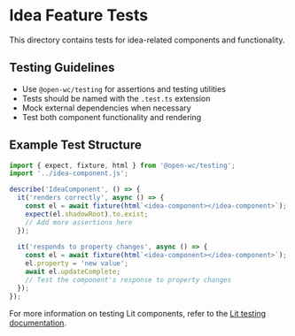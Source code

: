 # Idea Feature Tests

This directory contains tests for idea-related components and functionality.

## Testing Guidelines

- Use `@open-wc/testing` for assertions and testing utilities
- Tests should be named with the `.test.ts` extension
- Mock external dependencies when necessary
- Test both component functionality and rendering

## Example Test Structure

```typescript
import { expect, fixture, html } from '@open-wc/testing';
import '../idea-component.js';

describe('IdeaComponent', () => {
  it('renders correctly', async () => {
    const el = await fixture(html`<idea-component></idea-component>`);
    expect(el.shadowRoot).to.exist;
    // Add more assertions here
  });
  
  it('responds to property changes', async () => {
    const el = await fixture(html`<idea-component></idea-component>`);
    el.property = 'new value';
    await el.updateComplete;
    // Test the component's response to property changes
  });
});
```

For more information on testing Lit components, refer to
the [Lit testing documentation](https://lit.dev/docs/tools/testing/).
